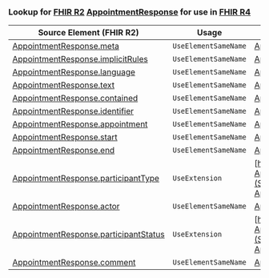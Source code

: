 ### Lookup for [FHIR R2](https://hl7.org/fhir/DSTU2/) [AppointmentResponse](https://hl7.org/fhir/DSTU2/AppointmentResponse.html) for use in [FHIR R4](https://hl7.org/fhir/R4/)

| Source Element (FHIR R2) | Usage | Target |
| -------------- | ----- | ------ |
| [AppointmentResponse.meta](https://hl7.org/fhir/DSTU2/AppointmentResponse.html#resource) | `UseElementSameName` | [AppointmentResponse.meta](https://hl7.org/fhir/R4/AppointmentResponse.html#resource) |
| [AppointmentResponse.implicitRules](https://hl7.org/fhir/DSTU2/AppointmentResponse.html#resource) | `UseElementSameName` | [AppointmentResponse.implicitRules](https://hl7.org/fhir/R4/AppointmentResponse.html#resource) |
| [AppointmentResponse.language](https://hl7.org/fhir/DSTU2/AppointmentResponse.html#resource) | `UseElementSameName` | [AppointmentResponse.language](https://hl7.org/fhir/R4/AppointmentResponse.html#resource) |
| [AppointmentResponse.text](https://hl7.org/fhir/DSTU2/AppointmentResponse.html#resource) | `UseElementSameName` | [AppointmentResponse.text](https://hl7.org/fhir/R4/AppointmentResponse.html#resource) |
| [AppointmentResponse.contained](https://hl7.org/fhir/DSTU2/AppointmentResponse.html#resource) | `UseElementSameName` | [AppointmentResponse.contained](https://hl7.org/fhir/R4/AppointmentResponse.html#resource) |
| [AppointmentResponse.identifier](https://hl7.org/fhir/DSTU2/AppointmentResponse.html#resource) | `UseElementSameName` | [AppointmentResponse.identifier](https://hl7.org/fhir/R4/AppointmentResponse.html#resource) |
| [AppointmentResponse.appointment](https://hl7.org/fhir/DSTU2/AppointmentResponse.html#resource) | `UseElementSameName` | [AppointmentResponse.appointment](https://hl7.org/fhir/R4/AppointmentResponse.html#resource) |
| [AppointmentResponse.start](https://hl7.org/fhir/DSTU2/AppointmentResponse.html#resource) | `UseElementSameName` | [AppointmentResponse.start](https://hl7.org/fhir/R4/AppointmentResponse.html#resource) |
| [AppointmentResponse.end](https://hl7.org/fhir/DSTU2/AppointmentResponse.html#resource) | `UseElementSameName` | [AppointmentResponse.end](https://hl7.org/fhir/R4/AppointmentResponse.html#resource) |
| [AppointmentResponse.participantType](https://hl7.org/fhir/DSTU2/AppointmentResponse.html#resource) | `UseExtension` | [http://hl7.org/fhir/1.0/StructureDefinition/extension-AppointmentResponse.participantType](StructureDefinition-ext-R2-AppointmentResponse.participantType.html) |
| [AppointmentResponse.actor](https://hl7.org/fhir/DSTU2/AppointmentResponse.html#resource) | `UseElementSameName` | [AppointmentResponse.actor](https://hl7.org/fhir/R4/AppointmentResponse.html#resource) |
| [AppointmentResponse.participantStatus](https://hl7.org/fhir/DSTU2/AppointmentResponse.html#resource) | `UseExtension` | [http://hl7.org/fhir/1.0/StructureDefinition/extension-AppointmentResponse.participantStatus](StructureDefinition-ext-R2-AppointmentResponse.participantStatus.html) |
| [AppointmentResponse.comment](https://hl7.org/fhir/DSTU2/AppointmentResponse.html#resource) | `UseElementSameName` | [AppointmentResponse.comment](https://hl7.org/fhir/R4/AppointmentResponse.html#resource) |
